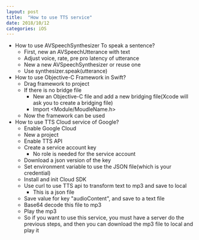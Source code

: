 ```yaml
---
layout: post
title:  "How to use TTS service"
date: 2018/10/12
categories: iOS
---
```

* How to use AVSpeechSynthesizer To speak a sentence?
	* First, new an AVSpeechUtterance with text
	* Adjust voice, rate, pre pro latency of utterance
	* New a new AVSpeechSynthesizer or reuse one
	* Use synthesizer.speak(utterance)
* How to use Objective-C Framework in Swift?
	* Drag framework to project
	* If there is no bridge file
		* New an Objective-C file and add a new bridging file(Xcode will ask you to create a bridging file)
		* Import <Module/MoudleName.h>
	* Now the framework can be used
* How to use TTS Cloud service of Google?
	* Enable Google Cloud
	* New a project
	* Enable TTS API
	* Create a  service  account key
		* No role is needed for the service account
	* Download a json version of the key
	* Set environment variable to use the JSON file(which is your credential)
	* Install and init Cloud SDK
	* Use curl to use TTS api to transform text to mp3 and save to local
		* This is a json file
	* Save value for key "audioContent", and save to a text file
	* Base64 decode this file to mp3
	* Play the mp3
	* So if you want to use this service, you must have a server do the previous steps, and then you can download the mp3 file to local and play it
